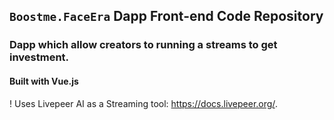 ## `Boostme.FaceEra` Dapp Front-end Code Repository

### Dapp which allow creators to running a streams to get investment.

#### Built with Vue.js

! Uses Livepeer AI as a Streaming tool: https://docs.livepeer.org/.